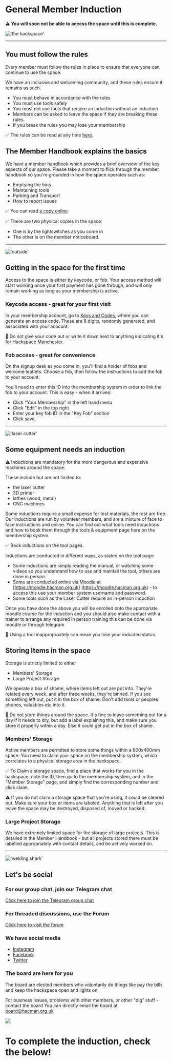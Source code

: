 # General Member Induction
**⚠️ You will soon not be able to access the space until this is complete.** 

!['the hackspace'](https://www.hacman.org.uk/wp-content/uploads/2016/08/IMG_20200720_225443.jpg)
<hr/>   

## You must follow the rules
Every member must follow the rules in place to ensure that everyone can continue to use the space. 

We have an inclusive and welcoming community, and these rules ensure it remains as such.

* You must behave in accordance with the rules
* You must use tools safely
* You must not use tools that require an induction without an induction
* Members can be asked to leave the space if they are breaking these rules.
* If you break the rules you may lose your membership

✅ The rules can be read at any time [here](https://hacman.org.uk/rules).

## The Member Handbook explains the basics
We have a member handbook which provides a brief overview of the key aspects of our space. Please take a moment to flick through the member handbook so you're grounded in how the space operates such as:

- Emptying the bins
- Maintaining tools
- Parking and Transport
- How to report issues

✅ You can read [a copy online](https://list.hacman.org.uk/t/member-handbook/2890/1)

✅ There are two physical copies in the space:

- One is by the lightswitches as you come in
- The other is on the member noticeboard.

-----
!['outside'](https://www.hacman.org.uk/wp-content/uploads/2021/10/photo_2021-09-29_13-57-07.jpg)


## Getting in the space for the first time
Access to the space is either by keycode, or fob. Your access method will start working once your first payment has gone through, and will only remain working as long as your membership is active.

### Keycode access - great for your first visit
In your membership account, go to [Keys and Codes](https://members.hacman.org.uk/account/0/edit#access), where you can generate an access code. These are 8 digits, randomly generated, and associated with your acocunt. 

🚫 Do not give your code out or write it down next to anything indicating it's for Hackspace Manchester.

### Fob access - great for convenience
On the signup desk as you come in, you'll find a holder of fobs and welcome leaflets. Choose a fob, then follow the instructions to add the fob to your account.

You'll need to enter this ID into the membership system in order to link the fob to your account. This is easy - when it arrives:

- Click "Your Membership" in the left hand menu
- Click "Edit" in the top right
- Enter your key fob ID in the "Key Fob" section 
- Click save.



-----

!['laser cutter'](https://www.hacman.org.uk/wp-content/uploads/2020/10/IMG_20200131_203613.jpg)

## Some equipment needs an induction


⚠️ Inductions are mandatory for the more dangerous and expensive machines around the space.

These include but are not limited to:

 - the laser cutter
 - 3D printer 
 - lathes (wood, metal)
 - CNC machines
  
Some inductions require a small expense for test materials, the rest are free. Our inductions are run by volunteer members, and are a mixture of face to face instructions and online. You can find out what tools need inductions and how to book them through the tools & equipment page here on the membership system. 

✅ Book inductions on the tool pages. 

Inductions are conducted in different ways, as stated on the tool page:

 - Some inductions are simply reading the manual, or watching some videos so you understand how to use and maintail the tool, others are done in person. 
 - Some are conducted online via Moodle at [https://moodle.hacman.org.uk] (https://moodle.hacman.org.uk) - to access this use your member system username and password. 
 - Some tools such as the Laser Cutter require an in-person induction

Once you have done the above you will be enrolled onto the appropriate moodle course for the induction and you should also make contact with a trainer to arrange any required in person training this can be done via moodle or through telegram

🚫 Using a tool inapproproately can mean you lose your inducted status.


## Storing Items in the space
Storage is strictly limited to either
- Members' Storage
- Large Project Storage

We operate a box of shame, where items left out are put into. They're rotated every week, and after three weeks, they're binned. If you see something left out, put it in the box of shame. Don't add tools or peoples' phones, valuables etc into it.

🚫 Do not store things around the space. It's fine to leave something out for a day if it needs to dry, but add a label explaining this, and make sure you store it properly within a day. Else it could get put in the box of shame.

### Members' Storage
Active members are permitted to store some things within a 600x400mm space. You need to claim your space on the membership system, which correlates to a physical storage area in the hackspace. 

✅ To Claim a storage space, find a place that works for you in the hackspace, note the ID, then go to the membership system, and in the "Member Storage" page, and simply find the corresponding number and click claim.  

⚠️ If you do not claim a storage space that you're using, it could be cleared out. Make sure your box or items are labeled. Anything that is left after you leave the space may be destroyed, disposed of, moved or hacked.

### Large Project Storage
We have extremely limited space for the storage of large projects. This is detailed in the Member Handbook - but all projects stored there must be labelled appropriately with contact details, and be actively worked on.

-----

!['welding shark'](https://www.hacman.org.uk/wp-content/uploads/2020/10/IMG_20200131_234643.jpg)

## Let's be social
### For our group chat, join our Telegram chat
[Click here to join the Telegram group chat](https://t.me/hacmanchester)

### For threaded discussions, use the Forum
[Click here to visit the forum](https://list.hacman.org.uk)

### We have social media
* [Instagram](https://www.instagram.com/hacmanchester) 
* [Facebook](facebook.com/hacmanchester)
* [Twitter](twitter.com/hacmanchester)
  
### The board are here for you
The board are elected members who voluntarily do things like pay the bills and keep the hackspace open and lights on.

For business issues, problems with other members, or other "big" stuff - contact the board
You can directly email the board at board@hacman.org.uk 

![](https://www.hacman.org.uk/wp-content/uploads/2020/10/IMG_20200131_2038031.jpg)

# To complete the induction, check the below!

